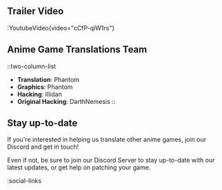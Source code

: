 ## Trailer Video
:YoutubeVideo{video="cCfP-qiW1rs"}

## Anime Game Translations Team
::two-column-list
- **Translation**: Phantom
- **Graphics**: Phantom
- **Hacking**: Illidan
- **Original Hacking**: DarthNemesis
::

## Stay up-to-date
If you're interested in helping us translate other anime games, join our Discord and get in touch!

Even if not, be sure to join our Discord Server to stay up-to-date with our latest updates, or get help on patching your game.

<!-- Social media, Discord and blog buttons -->
:social-links